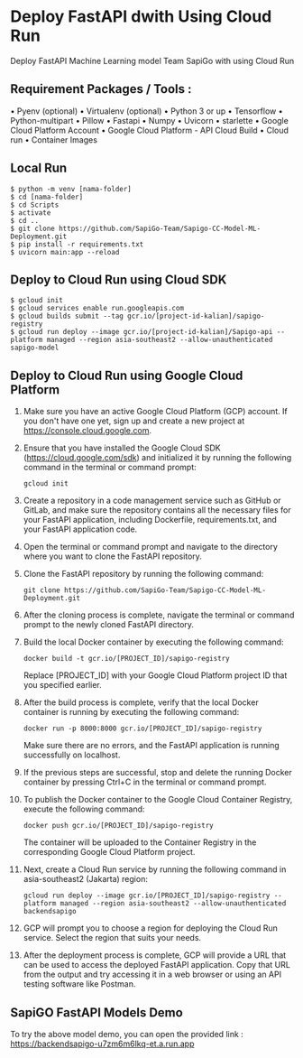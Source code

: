 # Deploy FastAPI dwith Using Cloud Run
Deploy FastAPI Machine Learning model Team SapiGo with using Cloud Run

## Requirement Packages / Tools :
•	Pyenv (optional)
•	Virtualenv (optional)
•	Python 3 or up
•	Tensorflow
•	Python-multipart
•	Pillow
•	Fastapi
•	Numpy
•	Uvicorn
•	starlette
•	Google Cloud Platform Account
•	Google Cloud Platform - API Cloud Build
•	Cloud run
•	Container Images

## Local Run
```
$ python -m venv [nama-folder]
$ cd [nama-folder]
$ cd Scripts
$ activate
$ cd ..
$ git clone https://github.com/SapiGo-Team/Sapigo-CC-Model-ML-Deployment.git
$ pip install -r requirements.txt
$ uvicorn main:app --reload
```

## Deploy to Cloud Run using Cloud SDK
```
$ gcloud init
$ gcloud services enable run.googleapis.com
$ gcloud builds submit --tag gcr.io/[project-id-kalian]/sapigo-registry
$ gcloud run deploy --image gcr.io/[project-id-kalian]/Sapigo-api --platform managed --region asia-southeast2 --allow-unauthenticated sapigo-model
```

## Deploy to Cloud Run using Google Cloud Platform

1. Make sure you have an active Google Cloud Platform (GCP) account. If you don't have one yet, sign up and create a new project at https://console.cloud.google.com.

2. Ensure that you have installed the Google Cloud SDK (https://cloud.google.com/sdk) and initialized it by running the following command in the terminal or command prompt:
   ```
   gcloud init
   ```
3. Create a repository in a code management service such as GitHub or GitLab, and make sure the repository contains all the necessary files for your FastAPI application, including Dockerfile, requirements.txt, and your FastAPI application code.

4. Open the terminal or command prompt and navigate to the directory where you want to clone the FastAPI repository.

5. Clone the FastAPI repository by running the following command:
   ```
   git clone https://github.com/SapiGo-Team/Sapigo-CC-Model-ML-Deployment.git
   ```
6. After the cloning process is complete, navigate the terminal or command prompt to the newly cloned FastAPI directory.

7. Build the local Docker container by executing the following command:
   ```
   docker build -t gcr.io/[PROJECT_ID]/sapigo-registry
   ```
   Replace [PROJECT_ID] with your Google Cloud Platform project ID that you specified earlier.

8. After the build process is complete, verify that the local Docker container is running by executing the following command:
   ```
   docker run -p 8000:8000 gcr.io/[PROJECT_ID]/sapigo-registry
   ```
   Make sure there are no errors, and the FastAPI application is running successfully on localhost.

9. If the previous steps are successful, stop and delete the running Docker container by pressing Ctrl+C in the terminal or command prompt.

10. To publish the Docker container to the Google Cloud Container Registry, execute the following command:
    ```
    docker push gcr.io/[PROJECT_ID]/sapigo-registry
    ```
    The container will be uploaded to the Container Registry in the corresponding Google Cloud Platform project.

11. Next, create a Cloud Run service by running the following command in asia-southeast2 (Jakarta) region:
    ```
    gcloud run deploy --image gcr.io/[PROJECT_ID]/sapigo-registry --platform managed --region asia-southeast2 --allow-unauthenticated backendsapigo
    ```

12. GCP will prompt you to choose a region for deploying the Cloud Run service. Select the region that suits your needs.

13. After the deployment process is complete, GCP will provide a URL that can be used to access the deployed FastAPI application. Copy that URL from the output and try accessing it in a web browser or using an API testing software like Postman.

## SapiGO FastAPI Models Demo
To try the above model demo, you can open the provided link : https://backendsapigo-u7zm6m6lkq-et.a.run.app
